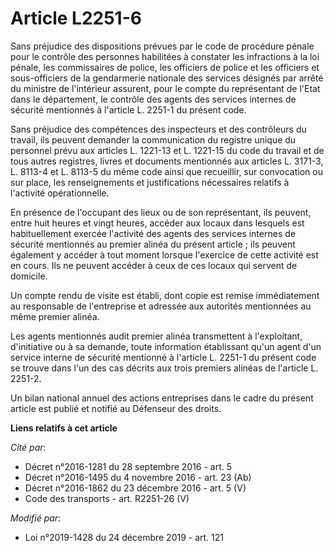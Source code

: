 # Article L2251-6

Sans préjudice des dispositions prévues par le code de procédure pénale pour le contrôle des personnes habilitées à constater
les infractions à la loi pénale, les commissaires de police, les officiers de police et les officiers et sous-officiers de la
gendarmerie nationale des services désignés par arrêté du ministre de l'intérieur assurent, pour le compte du représentant de
l'Etat dans le département, le contrôle des agents des services internes de sécurité mentionnés à l'article L. 2251-1 du
présent code.

Sans préjudice des compétences des inspecteurs et des contrôleurs du travail, ils peuvent demander la communication du
registre unique du personnel prévu aux articles L. 1221-13 et L. 1221-15 du code du travail et de tous autres registres,
livres et documents mentionnés aux articles L. 3171-3, L. 8113-4 et L. 8113-5 du même code ainsi que recueillir, sur
convocation ou sur place, les renseignements et justifications nécessaires relatifs à l'activité opérationnelle.

En présence de l'occupant des lieux ou de son représentant, ils peuvent, entre huit heures et vingt heures, accéder aux
locaux dans lesquels est habituellement exercée l'activité des agents des services internes de sécurité mentionnés au premier
alinéa du présent article ; ils peuvent également y accéder à tout moment lorsque l'exercice de cette activité est en cours.
Ils ne peuvent accéder à ceux de ces locaux qui servent de domicile.

Un compte rendu de visite est établi, dont copie est remise immédiatement au responsable de l'entreprise et adressée aux
autorités mentionnées au même premier alinéa.

Les agents mentionnés audit premier alinéa transmettent à l'exploitant, d'initiative ou à sa demande, toute information
établissant qu'un agent d'un service interne de sécurité mentionné à l'article L. 2251-1 du présent code se trouve dans l'un
des cas décrits aux trois premiers alinéas de l'article L. 2251-2.

Un bilan national annuel des actions entreprises dans le cadre du présent article est publié et notifié au Défenseur des
droits.

**Liens relatifs à cet article**

_Cité par_:

  - Décret n°2016-1281 du 28 septembre 2016 - art. 5
  - Décret n°2016-1495 du 4 novembre 2016 - art. 23 (Ab)
  - Décret n°2016-1862 du 23 décembre 2016 - art. 5 (V)
  - Code des transports - art. R2251-26 (V)

_Modifié par_:

  - Loi n°2019-1428 du 24 décembre 2019 - art. 121
